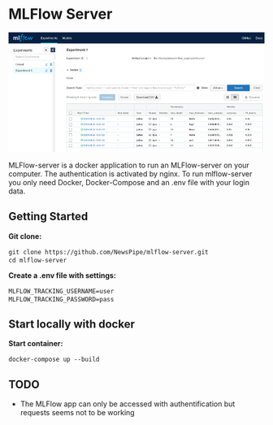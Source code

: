 # MLFlow Server
![](./imgs/dashboard.png)

MLFlow-server is a docker application to run an MLFlow-server on your computer. The authentication is activated by nginx. To run mlflow-server you only need Docker, Docker-Compose and an .env file with your login data.

## Getting Started
**Git clone:**
```
git clone https://github.com/NewsPipe/mlflow-server.git
cd mlflow-server
```

**Create a .env file with settings:**

```
MLFLOW_TRACKING_USERNAME=user
MLFLOW_TRACKING_PASSWORD=pass
```

## Start locally with docker
**Start container:**
```
docker-compose up --build
```
## TODO
- The MLFlow app can only be accessed with authentification but requests seems not to be working
